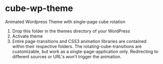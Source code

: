 # cube-wp-theme
Animated Wordpress Theme with single-page cube rotation

1. Drop this folder in the themes directory of your WordPress
2. Activate theme
3. Entire page-transitions and CSS3 animation libraries are contained within their respective folders. The rotating-cube-transitions are customizable, but work as a single-page-application only. Redirecting to different sources or URL's won't trigger the animation.
